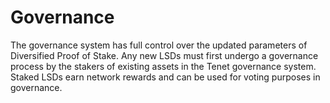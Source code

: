 # Governance

The governance system has full control over the updated parameters of Diversified Proof of Stake. Any new LSDs must first undergo a governance process by the stakers of existing assets in the Tenet governance system. Staked LSDs earn network rewards and can be used for voting purposes in governance.
